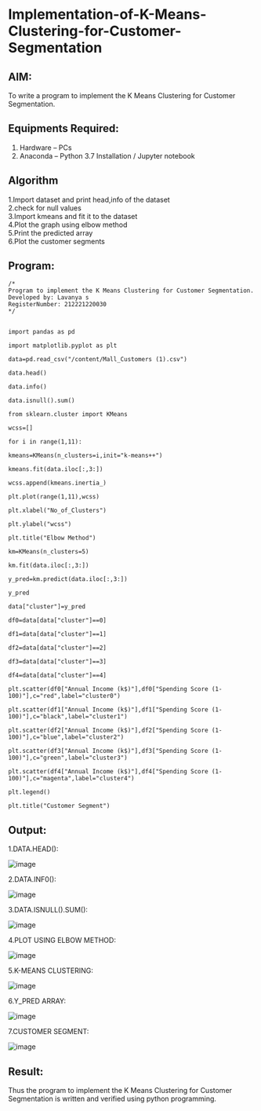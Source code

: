 # Implementation-of-K-Means-Clustering-for-Customer-Segmentation

## AIM:
To write a program to implement the K Means Clustering for Customer Segmentation.

## Equipments Required:
1. Hardware – PCs
2. Anaconda – Python 3.7 Installation / Jupyter notebook

## Algorithm
1.Import dataset and print head,info of the dataset  
2.check for null values   
3.Import kmeans and fit it to the dataset    
4.Plot the graph using elbow method    
5.Print the predicted array    
6.Plot the customer segments    
## Program:
```
/*
Program to implement the K Means Clustering for Customer Segmentation.
Developed by: Lavanya s
RegisterNumber: 212221220030
*/
```
```

import pandas as pd

import matplotlib.pyplot as plt

data=pd.read_csv("/content/Mall_Customers (1).csv")

data.head()

data.info()

data.isnull().sum()

from sklearn.cluster import KMeans

wcss=[]

for i in range(1,11):

kmeans=KMeans(n_clusters=i,init="k-means++")

kmeans.fit(data.iloc[:,3:])

wcss.append(kmeans.inertia_)

plt.plot(range(1,11),wcss)

plt.xlabel("No_of_Clusters")

plt.ylabel("wcss")

plt.title("Elbow Method")

km=KMeans(n_clusters=5)

km.fit(data.iloc[:,3:])

y_pred=km.predict(data.iloc[:,3:])

y_pred

data["cluster"]=y_pred

df0=data[data["cluster"]==0]

df1=data[data["cluster"]==1]

df2=data[data["cluster"]==2]

df3=data[data["cluster"]==3]

df4=data[data["cluster"]==4]

plt.scatter(df0["Annual Income (k$)"],df0["Spending Score (1-100)"],c="red",label="cluster0")

plt.scatter(df1["Annual Income (k$)"],df1["Spending Score (1-100)"],c="black",label="cluster1")

plt.scatter(df2["Annual Income (k$)"],df2["Spending Score (1-100)"],c="blue",label="cluster2")

plt.scatter(df3["Annual Income (k$)"],df3["Spending Score (1-100)"],c="green",label="cluster3")

plt.scatter(df4["Annual Income (k$)"],df4["Spending Score (1-100)"],c="magenta",label="cluster4")

plt.legend()

plt.title("Customer Segment")

```

## Output:
1.DATA.HEAD():

![image](https://github.com/23004513/Implementation-of-K-Means-Clustering-for-Customer-Segmentation/assets/138973069/2aa57a0f-71f5-4bb8-977b-b3490b5905fd)

2.DATA.INF0():

![image](https://github.com/23004513/Implementation-of-K-Means-Clustering-for-Customer-Segmentation/assets/138973069/f3c0d3fc-766c-4205-80cb-cb4a5c87a53f)

3.DATA.ISNULL().SUM():

![image](https://github.com/23004513/Implementation-of-K-Means-Clustering-for-Customer-Segmentation/assets/138973069/3c654b06-3ced-405c-b85f-ddc11cfc3617)

4.PLOT USING ELBOW METHOD:

![image](https://github.com/23004513/Implementation-of-K-Means-Clustering-for-Customer-Segmentation/assets/138973069/927cc373-0f90-40b0-b637-17149b1f49b8)

5.K-MEANS CLUSTERING:

![image](https://github.com/23004513/Implementation-of-K-Means-Clustering-for-Customer-Segmentation/assets/138973069/43712d0f-3206-46e7-a34f-d702ccf2f601)

6.Y_PRED ARRAY:

![image](https://github.com/23004513/Implementation-of-K-Means-Clustering-for-Customer-Segmentation/assets/138973069/8c1dfa0f-6869-41b3-833f-6195aaba55fe)

7.CUSTOMER SEGMENT:

![image](https://github.com/23004513/Implementation-of-K-Means-Clustering-for-Customer-Segmentation/assets/138973069/1dd609e5-c2f4-4d54-9bce-55def289240b)

## Result:
Thus the program to implement the K Means Clustering for Customer Segmentation is written and verified using python programming.
